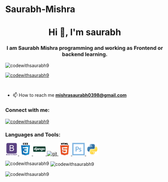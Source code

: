 # Saurabh-Mishra
<h1 align="center">Hi 👋, I'm saurabh</h1>
<h3 align="center">I am Saurabh Mishra programming and working as Frontend or backend learning.</h3>

<p align="left"> <img src="https://komarev.com/ghpvc/?username=codewithsaurabh9&label=Profile%20views&color=0e75b6&style=flat" alt="codewithsaurabh9" /> </p>

<p align="left"> <a href="https://github.com/ryo-ma/github-profile-trophy"><img src="https://github-profile-trophy.vercel.app/?username=codewithsaurabh9" alt="codewithsaurabh9" /></a> </p>

<p align="left"> <a href="https://twitter.com/" target="blank"><img src="https://img.shields.io/twitter/follow/?logo=twitter&style=for-the-badge" alt="" /></a> </p>

- 📫 How to reach me **mishrasaurabh0398@gmail.com**

<h3 align="left">Connect with me:</h3>
<p align="left">
<a href="https://linkedin.com/in/codewithsaurabh9" target="blank"><img align="center" src="https://raw.githubusercontent.com/rahuldkjain/github-profile-readme-generator/master/src/images/icons/Social/linked-in-alt.svg" alt="codewithsaurabh9" height="30" width="40" /></a>
</p>

<h3 align="left">Languages and Tools:</h3>
<p align="left"> <a href="https://getbootstrap.com" target="_blank"> <img src="https://raw.githubusercontent.com/devicons/devicon/master/icons/bootstrap/bootstrap-plain-wordmark.svg" alt="bootstrap" width="40" height="40"/> </a> <a href="https://www.w3schools.com/css/" target="_blank"> <img src="https://raw.githubusercontent.com/devicons/devicon/master/icons/css3/css3-original-wordmark.svg" alt="css3" width="40" height="40"/> </a> <a href="https://www.djangoproject.com/" target="_blank"> <img src="https://raw.githubusercontent.com/devicons/devicon/master/icons/django/django-original.svg" alt="django" width="40" height="40"/> </a> <a href="https://git-scm.com/" target="_blank"> <img src="https://www.vectorlogo.zone/logos/git-scm/git-scm-icon.svg" alt="git" width="40" height="40"/> </a> <a href="https://www.w3.org/html/" target="_blank"> <img src="https://raw.githubusercontent.com/devicons/devicon/master/icons/html5/html5-original-wordmark.svg" alt="html5" width="40" height="40"/> </a> <a href="https://www.photoshop.com/en" target="_blank"> <img src="https://raw.githubusercontent.com/devicons/devicon/master/icons/photoshop/photoshop-line.svg" alt="photoshop" width="40" height="40"/> </a> <a href="https://www.python.org" target="_blank"> <img src="https://raw.githubusercontent.com/devicons/devicon/master/icons/python/python-original.svg" alt="python" width="40" height="40"/> </a> </p>

<p><img align="left" src="https://github-readme-stats.vercel.app/api/top-langs?username=codewithsaurabh9&show_icons=true&locale=en&layout=compact" alt="codewithsaurabh9" /></p>

<p>&nbsp;<img align="center" src="https://github-readme-stats.vercel.app/api?username=codewithsaurabh9&show_icons=true&locale=en" alt="codewithsaurabh9" /></p>

<p><img align="center" src="https://github-readme-streak-stats.herokuapp.com/?user=codewithsaurabh9&" alt="codewithsaurabh9" /></p>
